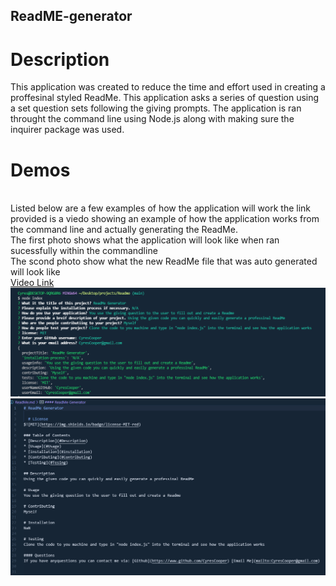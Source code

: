 ## ReadME-generator

# Description 
This application was created to reduce the time and effort used in creating a proffesinal styled ReadMe. This application asks a series of question using a set question sets following the giving prompts. The application is ran throught the command line using Node.js along with making sure the inquirer package was used.


# Demos 
<br> Listed below are a few examples of how the application will work the link provided is a viedo showing an example of how the application works from the command line and actually generating the ReadMe.\
The first photo shows what the application will look like when ran sucessfully within the commandline\
The scond photo show what the new ReadMe file that was auto generated will look like\
[Video Link](https://drive.google.com/file/d/1Gq0RPnsx1FauA9GXLwcBSbve16CK0Mp6/view)
![Demo](./images/Questions-Responces.PNG)
![Demo](./images/readme.PNG)
